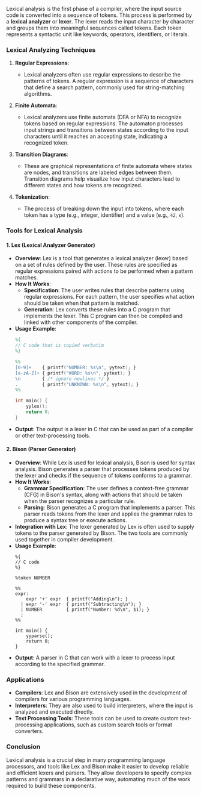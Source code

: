 Lexical analysis is the first phase of a compiler, where the input source code is converted into a sequence of tokens. This process is performed by a **lexical analyzer** or **lexer**. The lexer reads the input character by character and groups them into meaningful sequences called tokens. Each token represents a syntactic unit like keywords, operators, identifiers, or literals.

### Lexical Analyzing Techniques

1. **Regular Expressions**:
   - Lexical analyzers often use regular expressions to describe the patterns of tokens. A regular expression is a sequence of characters that define a search pattern, commonly used for string-matching algorithms.

2. **Finite Automata**:
   - Lexical analyzers use finite automata (DFA or NFA) to recognize tokens based on regular expressions. The automaton processes input strings and transitions between states according to the input characters until it reaches an accepting state, indicating a recognized token.

3. **Transition Diagrams**:
   - These are graphical representations of finite automata where states are nodes, and transitions are labeled edges between them. Transition diagrams help visualize how input characters lead to different states and how tokens are recognized.

4. **Tokenization**:
   - The process of breaking down the input into tokens, where each token has a type (e.g., integer, identifier) and a value (e.g., `42`, `x`).

### Tools for Lexical Analysis

#### 1. **Lex (Lexical Analyzer Generator)**
   - **Overview**: Lex is a tool that generates a lexical analyzer (lexer) based on a set of rules defined by the user. These rules are specified as regular expressions paired with actions to be performed when a pattern matches.
   - **How It Works**:
     - **Specification**: The user writes rules that describe patterns using regular expressions. For each pattern, the user specifies what action should be taken when that pattern is matched.
     - **Generation**: Lex converts these rules into a C program that implements the lexer. This C program can then be compiled and linked with other components of the compiler.
   - **Usage Example**:
     ```lex
     %{
     // C code that is copied verbatim
     %}
     
     %%
     [0-9]+    { printf("NUMBER: %s\n", yytext); }
     [a-zA-Z]+ { printf("WORD: %s\n", yytext); }
     \n        { /* ignore newlines */ }
     .         { printf("UNKNOWN: %s\n", yytext); }
     %%
     
     int main() {
         yylex();
         return 0;
     }
     ```
   - **Output**: The output is a lexer in C that can be used as part of a compiler or other text-processing tools.

#### 2. **Bison (Parser Generator)**
   - **Overview**: While Lex is used for lexical analysis, Bison is used for syntax analysis. Bison generates a parser that processes tokens produced by the lexer and checks if the sequence of tokens conforms to a grammar.
   - **How It Works**:
     - **Grammar Specification**: The user defines a context-free grammar (CFG) in Bison's syntax, along with actions that should be taken when the parser recognizes a particular rule.
     - **Parsing**: Bison generates a C program that implements a parser. This parser reads tokens from the lexer and applies the grammar rules to produce a syntax tree or execute actions.
   - **Integration with Lex**: The lexer generated by Lex is often used to supply tokens to the parser generated by Bison. The two tools are commonly used together in compiler development.
   - **Usage Example**:
     ```bison
     %{
     // C code
     %}
     
     %token NUMBER
     
     %%
     expr:
         expr '+' expr  { printf("Adding\n"); }
       | expr '-' expr  { printf("Subtracting\n"); }
       | NUMBER         { printf("Number: %d\n", $1); }
       ;
     %%
     
     int main() {
         yyparse();
         return 0;
     }
     ```
   - **Output**: A parser in C that can work with a lexer to process input according to the specified grammar.

### Applications
- **Compilers**: Lex and Bison are extensively used in the development of compilers for various programming languages.
- **Interpreters**: They are also used to build interpreters, where the input is analyzed and executed directly.
- **Text Processing Tools**: These tools can be used to create custom text-processing applications, such as custom search tools or format converters.

### Conclusion
Lexical analysis is a crucial step in many programming language processors, and tools like Lex and Bison make it easier to develop reliable and efficient lexers and parsers. They allow developers to specify complex patterns and grammars in a declarative way, automating much of the work required to build these components.